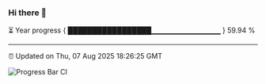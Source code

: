 ### Hi there 👋

⏳ Year progress { █████████████████▁▁▁▁▁▁▁▁▁▁▁▁▁ } 59.94 %

---

⏰ Updated on Thu, 07 Aug 2025 18:26:25 GMT

![Progress Bar CI](https://github.com/liununu/liununu/workflows/Progress%20Bar%20CI/badge.svg)
